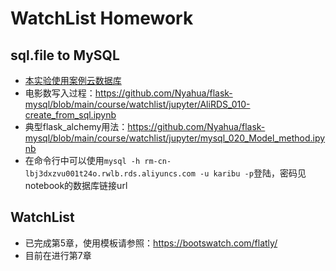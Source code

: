 # WatchList Homework

## sql.file to MySQL
- [本实验使用案例云数据库](https://yaochi.console.aliyun.com/overview)
- 电影数写入过程：https://github.com/Nyahua/flask-mysql/blob/main/course/watchlist/jupyter/AliRDS_010-create_from_sql.ipynb
- 典型flask_alchemy用法：https://github.com/Nyahua/flask-mysql/blob/main/course/watchlist/jupyter/mysql_020_Model_method.ipynb
- 在命令行中可以使用`mysql -h rm-cn-lbj3dxzvu001t24o.rwlb.rds.aliyuncs.com -u karibu -p`登陆，密码见notebook的数据库链接url


## WatchList
- 已完成第5章，使用模板请参照：https://bootswatch.com/flatly/
- 目前在进行第7章